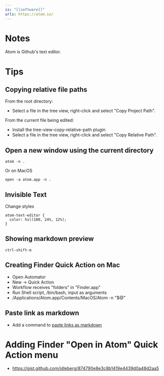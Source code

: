 ```yaml
---
is: "[[software]]"
urls: https://atom.io/
---
```

# Notes
Atom is Github's text editor.

# Tips
## Copying relative file paths
From the root directory:
* Select a file in the tree view, right-click and select "Copy Project Path".

From the current file being edited:
* Install the tree-view-copy-relative-path plugin
* Select a file in the tree view, right-click and select "Copy Relative Path".

## Open a new window using the current directory
```
atom -n .
```

Or on MacOS
```
open -a atom.app -n .
```

## Invisible Text
Change styles
```
atom-text-editor {
  color: hsl(180, 24%, 12%);
}
```

## Showing markdown preview
```ctrl-shift-m```

## Creating Finder Quick Action on Mac
* Open Automator
* New -> Quick Action
* Workflow receives "folders" in "Finder.app"
* Run Shell script, /bin/bash, input as arguments
* /Applications/Atom.app/Contents/MacOS/Atom -n "$@"

## Paste link as markdown
* Add a command to [paste links as markdown](https://flight-manual.atom.io/hacking-atom/sections/the-init-file/)

# Adding Finder "Open in Atom" Quick Action menu
* https://gist.github.com/idleberg/874790e8e3c8b1419e4439d0a48d2aa5

